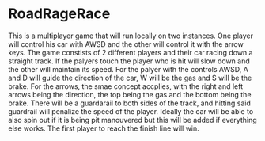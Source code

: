 # RoadRageRace
This is a multiplayer game that will run locally on two instances. One player will control his car with AWSD and the other will control it with the arrow keys. The game constists of 2 different players and their car racing down a straight track. If the palyers touch the player who is hit will slow down and the other will maintain its speed. For the palyer with the controls AWSD, A and D will guide the direction of the car, W will be the gas and S will be the brake. For the arrows, the smae concept accplies, with the right and left arrows being the direction, the top being the gas and the bottom being the brake. There will be a guardarail to both sides of the track, and hitting said guardrail will penalize the speed of the player. Ideally the car will be able to also spin out if it is being pit manouvered but this will be added if everything else works. The first player to reach the finish line will win.
